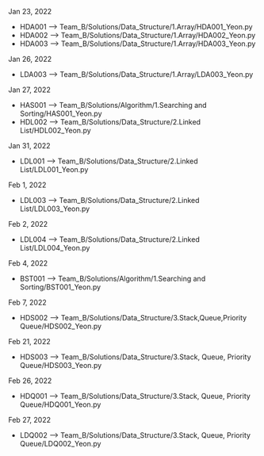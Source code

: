 Jan 23, 2022
 - HDA001 --> Team_B/Solutions/Data_Structure/1.Array/HDA001_Yeon.py
 - HDA002 --> Team_B/Solutions/Data_Structure/1.Array/HDA002_Yeon.py
 - HDA003 --> Team_B/Solutions/Data_Structure/1.Array/HDA003_Yeon.py

Jan 26, 2022
 - LDA003 --> Team_B/Solutions/Data_Structure/1.Array/LDA003_Yeon.py

Jan 27, 2022
 - HAS001 --> Team_B/Solutions/Algorithm/1.Searching and Sorting/HAS001_Yeon.py
 - HDL002 --> Team_B/Solutions/Data_Structure/2.Linked List/HDL002_Yeon.py

Jan 31, 2022
 - LDL001 --> Team_B/Solutions/Data_Structure/2.Linked List/LDL001_Yeon.py

Feb 1, 2022
 - LDL003 --> Team_B/Solutions/Data_Structure/2.Linked List/LDL003_Yeon.py

Feb 2, 2022
 - LDL004 --> Team_B/Solutions/Data_Structure/2.Linked List/LDL004_Yeon.py

Feb 4, 2022
 - BST001 --> Team_B/Solutions/Algorithm/1.Searching and Sorting/BST001_Yeon.py

Feb 7, 2022
 - HDS002 --> Team_B/Solutions/Data_Structure/3.Stack,Queue,Priority Queue/HDS002_Yeon.py

Feb 21, 2022
 - HDS003 --> Team_B/Solutions/Data_Structure/3.Stack, Queue, Priority Queue/HDS003_Yeon.py

Feb 26, 2022
 - HDQ001 --> Team_B/Solutions/Data_Structure/3.Stack, Queue, Priority Queue/HDQ001_Yeon.py

Feb 27, 2022
 - LDQ002 --> Team_B/Solutions/Data_Structure/3.Stack, Queue, Priority Queue/LDQ002_Yeon.py
 

